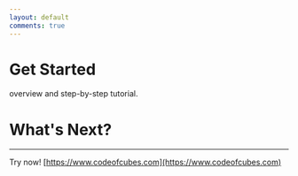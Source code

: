 ```yaml
---
layout: default
comments: true
---
```


# [](#header-1)Get Started

overview and step-by-step tutorial.

# [](#header-1)What's Next?

---

Try now! [https://www.codeofcubes.com](https://www.codeofcubes.com)
